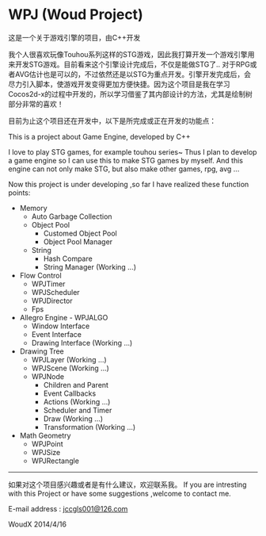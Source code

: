 WPJ (Woud Project)
===

这是一个关于游戏引擎的项目，由C++开发

  我个人很喜欢玩像Touhou系列这样的STG游戏，因此我打算开发一个游戏引擎用来开发STG游戏。目前看来这个引擎设计完成后，不仅是能做STG了.. 对于RPG或者AVG估计也是可以的，不过依然还是以STG为重点开发。引擎开发完成后，会尽力引入脚本，使游戏开发变得更加方便快捷。因为这个项目是我在学习Cocos2d-x的过程中开发的，所以学习借鉴了其内部设计的方法，尤其是绘制树部分非常的喜欢！
  
  目前为止这个项目还在开发中，以下是所完成或正在开发的功能点：

This is a project about Game Engine, developed by C++

  I love to play STG games, for example touhou series~ Thus I plan to develop a game engine so I can use this to make STG games 
by myself. And this engine can not only make STG, but also make other games, rpg, avg ... 

  Now this project is under developing ,so far I have realized these function points:
  
  + Memory
    * Auto Garbage Collection
    + Object Pool
      * Customed Object Pool
      * Object Pool Manager
    + String
      * Hash Compare
      * String Manager (Working ...)
  + Flow Control
    * WPJTimer
    * WPJScheduler
    * WPJDirector
    * Fps
  + Allegro Engine - WPJALGO
    * Window Interface
    * Event Interface
    * Drawing Interface (Working ...)
  + Drawing Tree
    + WPJLayer (Working ...)
    + WPJScene (Working ...)
    + WPJNode
      * Children and Parent
      * Event Callbacks
      * Actions (Working ...)
      * Scheduler and Timer
      * Draw (Working ...)
      * Transformation (Working ...)
  + Math Geometry
    * WPJPoint
    * WPJSize
    * WPJRectangle
  
  ---

  
  如果对这个项目感兴趣或者是有什么建议，欢迎联系我。
  If you are intresting with this Project or have some suggestions ,welcome to contact me.
  
  E-mail address : jccgls001@126.com
  
  WoudX 
  2014/4/16
